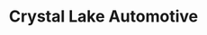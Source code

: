 ---
title: "Crystal Lake Automotive"
url: /lakeville/crystal-lake-automotive/
shop: Autowerkstatt
---
